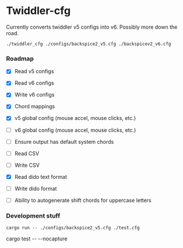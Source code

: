 # Twiddler-cfg

Currently converts twiddler v5 configs into v6. Possibly more down the road.

```
./twiddler_cfg ./configs/backspice2_v5.cfg ./backspicev2_v6.cfg
```

### Roadmap
- [x] Read v5 configs
- [x] Read v6 configs
- [x] Write v6 configs
- [x] Chord mappings
- [x] v5 global config (mouse accel, mouse clicks, etc.)
- [ ] v6 global config (mouse accel, mouse clicks, etc.)
- [ ] Ensure output has default system chords
- [ ] Read CSV
- [ ] Write CSV
- [x] Read dido text format
- [ ] Write dido format
- [ ] Ability to autogenerate shift chords for uppercase letters


### Development stuff
```
cargo run -- ./configs/backspice2_v5.cfg ./test.cfg
```

cargo test -- --nocapture